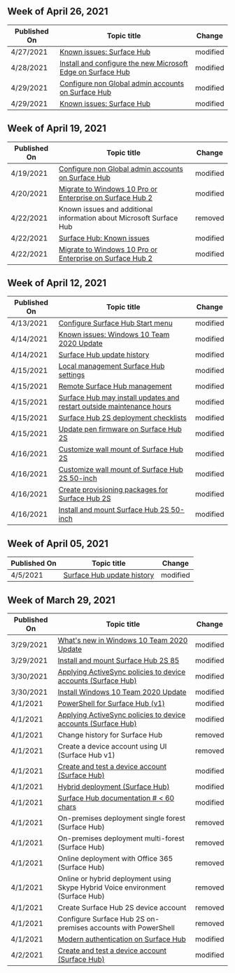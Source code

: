 <!-- This file is generated automatically each week. Changes made to this file will be overwritten.-->



## Week of April 26, 2021


| Published On |Topic title | Change |
|------|------------|--------|
| 4/27/2021 | [Known issues: Surface Hub](/surface-hub/surface-hub-2020-team-update-known-issues) | modified |
| 4/28/2021 | [Install and configure the new Microsoft Edge on Surface Hub](/surface-hub/surface-hub-install-chromium-edge) | modified |
| 4/29/2021 | [Configure non Global admin accounts on Surface Hub](/surface-hub/surface-hub-2s-nonglobal-admin) | modified |
| 4/29/2021 | [Known issues: Surface Hub](/surface-hub/surface-hub-2020-team-update-known-issues) | modified |


## Week of April 19, 2021


| Published On |Topic title | Change |
|------|------------|--------|
| 4/19/2021 | [Configure non Global admin accounts on Surface Hub](/surface-hub/surface-hub-2s-nonglobal-admin) | modified |
| 4/20/2021 | [Migrate to Windows 10 Pro or Enterprise on Surface Hub 2](/surface-hub/surface-hub-2s-migrate-os) | modified |
| 4/22/2021 | Known issues and additional information about Microsoft Surface Hub | removed |
| 4/22/2021 | [Surface Hub: Known issues](/surface-hub/surface-hub-2020-team-update-known-issues) | modified |
| 4/22/2021 | [Migrate to Windows 10 Pro or Enterprise on Surface Hub 2](/surface-hub/surface-hub-2s-migrate-os) | modified |


## Week of April 12, 2021


| Published On |Topic title | Change |
|------|------------|--------|
| 4/13/2021 | [Configure Surface Hub Start menu](/surface-hub/surface-hub-start-menu) | modified |
| 4/14/2021 | [Known issues: Windows 10 Team 2020 Update](/surface-hub/surface-hub-2020-team-update-known-issues) | modified |
| 4/14/2021 | [Surface Hub update history](/surface-hub/surface-hub-update-history) | modified |
| 4/15/2021 | [Local management Surface Hub settings](/surface-hub/local-management-surface-hub-settings) | modified |
| 4/15/2021 | [Remote Surface Hub management](/surface-hub/remote-surface-hub-management) | modified |
| 4/15/2021 | [Surface Hub may install updates and restart outside maintenance hours](/surface-hub/surface-hub-installs-updates-and-restarts-outside-maintenance-hours) | modified |
| 4/15/2021 | [Surface Hub 2S deployment checklists](/surface-hub/surface-hub-2s-deploy-checklist) | modified |
| 4/15/2021 | [Update pen firmware on Surface Hub 2S](/surface-hub/surface-hub-2s-pen-firmware) | modified |
| 4/16/2021 | [Customize wall mount of Surface Hub 2S](/surface-hub/surface-hub-2s-custom-install) | modified |
| 4/16/2021 | [Customize wall mount of Surface Hub 2S 50-inch](/surface-hub/surface-hub-2s-custom-install) | modified |
| 4/16/2021 | [Create provisioning packages for Surface Hub 2S](/surface-hub/surface-hub-2s-deploy) | modified |
| 4/16/2021 | [Install and mount Surface Hub 2S 50-inch](/surface-hub/surface-hub-2s-install-mount) | modified |


## Week of April 05, 2021


| Published On |Topic title | Change |
|------|------------|--------|
| 4/5/2021 | [Surface Hub update history](/surface-hub/surface-hub-update-history) | modified |


## Week of March 29, 2021


| Published On |Topic title | Change |
|------|------------|--------|
| 3/29/2021 | [What's new in Windows 10 Team 2020 Update](/surface-hub/surface-hub-2020-update-whats-new) | modified |
| 3/29/2021 | [Install and mount Surface Hub 2S 85](/surface-hub/surface-hub-2s-85-install-mount) | modified |
| 3/30/2021 | [Applying ActiveSync policies to device accounts (Surface Hub)](/surface-hub/apply-activesync-policies-for-surface-hub-device-accounts) | modified |
| 3/30/2021 | [Install Windows 10 Team 2020 Update](/surface-hub/surface-hub-2020-update) | modified |
| 4/1/2021 | [PowerShell for Surface Hub (v1)](/surface-hub/appendix-a-powershell-scripts-for-surface-hub) | modified |
| 4/1/2021 | [Applying ActiveSync policies to device accounts (Surface Hub)](/surface-hub/apply-activesync-policies-for-surface-hub-device-accounts) | modified |
| 4/1/2021 | Change history for Surface Hub | removed |
| 4/1/2021 | Create a device account using UI (Surface Hub v1) | removed |
| 4/1/2021 | [Create and test a device account (Surface Hub)](/surface-hub/create-and-test-a-device-account-surface-hub) | modified |
| 4/1/2021 | [Hybrid deployment (Surface Hub)](/surface-hub/hybrid-deployment-surface-hub-device-accounts) | modified |
| 4/1/2021 | [Surface Hub documentation # < 60 chars](/surface-hub/index) | modified |
| 4/1/2021 | On-premises deployment single forest (Surface Hub) | removed |
| 4/1/2021 | On-premises deployment multi-forest (Surface Hub) | removed |
| 4/1/2021 | Online deployment with Office 365 (Surface Hub) | removed |
| 4/1/2021 | Online or hybrid deployment using Skype Hybrid Voice environment  (Surface Hub) | removed |
| 4/1/2021 | Create Surface Hub 2S device account | removed |
| 4/1/2021 | Configure Surface Hub 2S on-premises accounts with PowerShell | removed |
| 4/1/2021 | [Modern authentication on Surface Hub](/surface-hub/surface-hub-modern-auth) | modified |
| 4/2/2021 | [Create and test a device account (Surface Hub)](/surface-hub/create-and-test-a-device-account-surface-hub) | modified |
